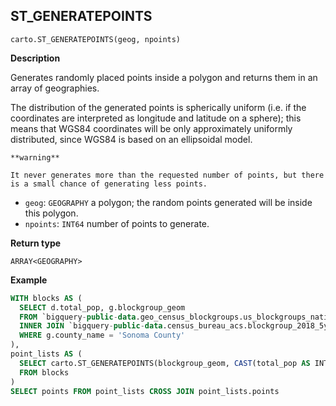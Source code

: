## ST_GENERATEPOINTS

```sql:signature
carto.ST_GENERATEPOINTS(geog, npoints)
```

**Description**

Generates randomly placed points inside a polygon and returns them in an array of geographies.

The distribution of the generated points is spherically uniform (i.e. if the coordinates are interpreted as longitude and latitude on a sphere); this means that WGS84 coordinates will be only approximately uniformly distributed, since WGS84 is based on an ellipsoidal model.

````hint:warning
**warning**

It never generates more than the requested number of points, but there is a small chance of generating less points.

````

* `geog`: `GEOGRAPHY` a polygon; the random points generated will be inside this polygon.
* `npoints`: `INT64` number of points to generate.

**Return type**

`ARRAY<GEOGRAPHY>`

**Example**

```sql
WITH blocks AS (
  SELECT d.total_pop, g.blockgroup_geom
  FROM `bigquery-public-data.geo_census_blockgroups.us_blockgroups_national` AS g
  INNER JOIN `bigquery-public-data.census_bureau_acs.blockgroup_2018_5yr` AS d ON g.geo_id = d.geo_id
  WHERE g.county_name = 'Sonoma County'
),
point_lists AS (
  SELECT carto.ST_GENERATEPOINTS(blockgroup_geom, CAST(total_pop AS INT64)) AS points
  FROM blocks
)
SELECT points FROM point_lists CROSS JOIN point_lists.points
```
